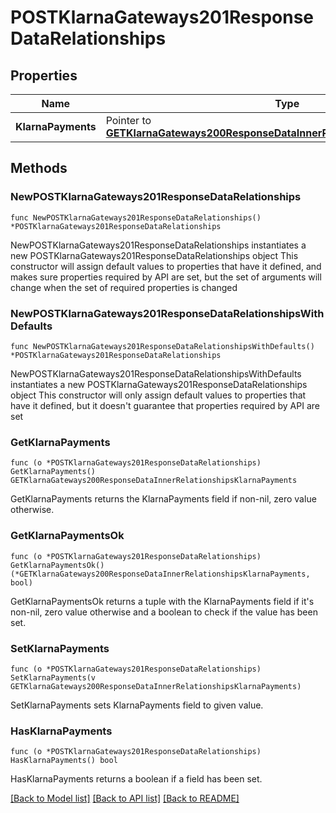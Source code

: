 # POSTKlarnaGateways201ResponseDataRelationships

## Properties

Name | Type | Description | Notes
------------ | ------------- | ------------- | -------------
**KlarnaPayments** | Pointer to [**GETKlarnaGateways200ResponseDataInnerRelationshipsKlarnaPayments**](GETKlarnaGateways200ResponseDataInnerRelationshipsKlarnaPayments.md) |  | [optional] 

## Methods

### NewPOSTKlarnaGateways201ResponseDataRelationships

`func NewPOSTKlarnaGateways201ResponseDataRelationships() *POSTKlarnaGateways201ResponseDataRelationships`

NewPOSTKlarnaGateways201ResponseDataRelationships instantiates a new POSTKlarnaGateways201ResponseDataRelationships object
This constructor will assign default values to properties that have it defined,
and makes sure properties required by API are set, but the set of arguments
will change when the set of required properties is changed

### NewPOSTKlarnaGateways201ResponseDataRelationshipsWithDefaults

`func NewPOSTKlarnaGateways201ResponseDataRelationshipsWithDefaults() *POSTKlarnaGateways201ResponseDataRelationships`

NewPOSTKlarnaGateways201ResponseDataRelationshipsWithDefaults instantiates a new POSTKlarnaGateways201ResponseDataRelationships object
This constructor will only assign default values to properties that have it defined,
but it doesn't guarantee that properties required by API are set

### GetKlarnaPayments

`func (o *POSTKlarnaGateways201ResponseDataRelationships) GetKlarnaPayments() GETKlarnaGateways200ResponseDataInnerRelationshipsKlarnaPayments`

GetKlarnaPayments returns the KlarnaPayments field if non-nil, zero value otherwise.

### GetKlarnaPaymentsOk

`func (o *POSTKlarnaGateways201ResponseDataRelationships) GetKlarnaPaymentsOk() (*GETKlarnaGateways200ResponseDataInnerRelationshipsKlarnaPayments, bool)`

GetKlarnaPaymentsOk returns a tuple with the KlarnaPayments field if it's non-nil, zero value otherwise
and a boolean to check if the value has been set.

### SetKlarnaPayments

`func (o *POSTKlarnaGateways201ResponseDataRelationships) SetKlarnaPayments(v GETKlarnaGateways200ResponseDataInnerRelationshipsKlarnaPayments)`

SetKlarnaPayments sets KlarnaPayments field to given value.

### HasKlarnaPayments

`func (o *POSTKlarnaGateways201ResponseDataRelationships) HasKlarnaPayments() bool`

HasKlarnaPayments returns a boolean if a field has been set.


[[Back to Model list]](../README.md#documentation-for-models) [[Back to API list]](../README.md#documentation-for-api-endpoints) [[Back to README]](../README.md)


